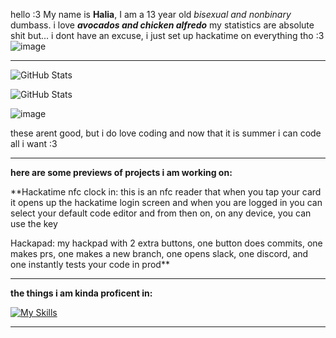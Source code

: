 hello :3
My name is **Halia**, I am a 13 year old _bisexual and nonbinary_ dumbass. i love _**avocados and chicken alfredo**_
my statistics are absolute shit but... i dont have an excuse, i just set up hackatime on everything tho :3
![image](https://github.com/user-attachments/assets/9e40ca65-0f5f-49fa-8660-b99c4cafea88)


---

![GitHub Stats](https://github-readme-stats.vercel.app/api?username=avocado-ship-it&theme=radical&show_icons=true&hide_border=true&count_private=true)


![GitHub Stats](https://github-readme-stats.vercel.app/api/top-langs/?username=avocado-ship-it&theme=radical&show_icons=true&hide_border=true&layout=compact)


![image](https://github.com/user-attachments/assets/41f76593-2f3d-4080-983f-ba6c4c2d655e)

these arent good, but i do love coding and now that it is summer i can code all i want :3

---

**here are some previews of projects i am working on:**



**Hackatime nfc clock in:
  this is an nfc reader that when you tap your card it opens up the hackatime login screen and when you are logged in you can select your default code editor and from then on, on any device, you can use the key

Hackapad:
  my hackpad with 2 extra buttons, one button does commits, one makes prs, one makes a new branch, one opens slack, one discord, and one instantly tests your code in prod**




---

**the things i am kinda proficent in:**


[![My Skills](https://skillicons.dev/icons?i=aws,gcp,js,linux,lua,ai,robloxstudio,windows,vscode,py,pycharm,svelte,raspberrypi,androidstudio,c,cs,cpp,gamemakerstudio,github,gitlab,html,css,aurduino&perline=9)](https://skillicons.dev)



---


